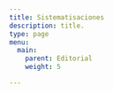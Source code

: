```yaml
---
title: Sistematisaciones
description: title.
type: page
menu:
  main:
    parent: Editorial
    weight: 5

---
```


